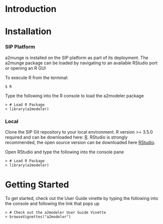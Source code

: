 # Introduction


# Installation

### SIP Platform

a2munge is installed on the SIP platform as part of its deployment. The a2munge package can be loaded by navigating to an available RStudio port or opening an R GUI

To execute R from the terminal:
```
$ R
```

Type the following into the R console to load the a2modeler package

```
> # Load R Package
> library(a2modeler)
```


### Local

Clone the SIP Git repository to your local environment. R version >= 3.5.0 required and can be downloaded here: [R](https://www.r-project.org/). RStudio is strongly recommended, the open source version can be downloaded here [RStudio](https://www.rstudio.com/products/rstudio/download/). 

Open RStudio and type the following into the console pane

```
> # Load R Package
> library(a2modeler)
```

# Getting Started

To get started, check out the User Guide vinette by typing the following into the console and following the link that pops up

```
> # Check out the a2modeler User Guide Vinette
> browseVignettes("a2modeler")
```
